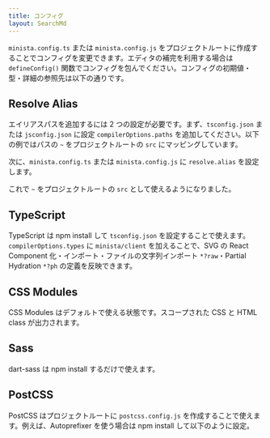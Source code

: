 ```yaml
---
title: コンフィグ
layout: SearchMd
---
```


`minista.config.ts` または `minista.config.js` をプロジェクトルートに作成することでコンフィグを変更できます。エディタの補完を利用する場合は `defineConfig()` 関数でコンフィグを包んでください。コンフィグの初期値・型・詳細の参照先は以下の通りです。

## Resolve Alias

エイリアスパスを追加するには 2 つの設定が必要です。まず、`tsconfig.json` または `jsconfig.json` に設定 `compilerOptions.paths` を追加してください。以下の例ではパスの `~` をプロジェクトルートの `src` にマッピングしています。

次に、`minista.config.ts` または `minista.config.js` に `resolve.alias` を設定します。

これで `~` をプロジェクトルートの `src` として使えるようになりました。

## TypeScript

TypeScript は npm install して `tsconfig.json` を設定することで使えます。`compilerOptions.types` に `minista/client` を加えることで、SVG の React Component 化・インポート・ファイルの文字列インポート `*?raw`・Partial Hydration `*?ph` の定義を反映できます。

## CSS Modules

CSS Modules はデフォルトで使える状態です。スコープされた CSS と HTML class が出力されます。

## Sass

dart-sass は npm install するだけで使えます。

## PostCSS

PostCSS はプロジェクトルートに `postcss.config.js` を作成することで使えます。例えば、Autoprefixer を使う場合は npm install して以下のように設定。
